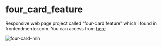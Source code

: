 # four_card_feature

Responsive web page project called "four-card feature"  which i found in frontendmentor.com. You can access from [here](https://esadakman.github.io/four_card_feature/)

![four-card-min](https://user-images.githubusercontent.com/98649983/170668653-49c88b4f-eb28-4d1e-88f0-f626e6d9336f.gif)

